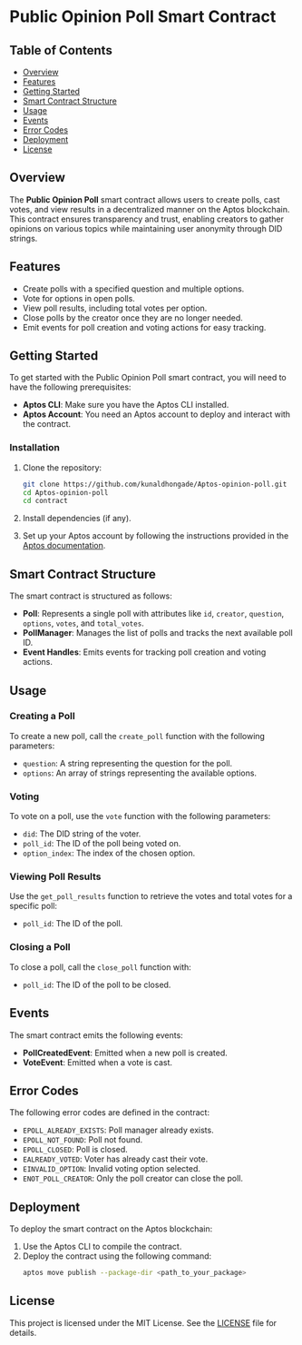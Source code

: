 # Public Opinion Poll Smart Contract

## Table of Contents

- [Overview](#overview)
- [Features](#features)
- [Getting Started](#getting-started)
- [Smart Contract Structure](#smart-contract-structure)
- [Usage](#usage)
- [Events](#events)
- [Error Codes](#error-codes)
- [Deployment](#deployment)
- [License](#license)

## Overview

The **Public Opinion Poll** smart contract allows users to create polls, cast votes, and view results in a decentralized manner on the Aptos blockchain. This contract ensures transparency and trust, enabling creators to gather opinions on various topics while maintaining user anonymity through DID strings.

## Features

- Create polls with a specified question and multiple options.
- Vote for options in open polls.
- View poll results, including total votes per option.
- Close polls by the creator once they are no longer needed.
- Emit events for poll creation and voting actions for easy tracking.

## Getting Started

To get started with the Public Opinion Poll smart contract, you will need to have the following prerequisites:

- **Aptos CLI**: Make sure you have the Aptos CLI installed.
- **Aptos Account**: You need an Aptos account to deploy and interact with the contract.

### Installation

1. Clone the repository:

   ```bash
   git clone https://github.com/kunaldhongade/Aptos-opinion-poll.git
   cd Aptos-opinion-poll
   cd contract
   ```

2. Install dependencies (if any).

3. Set up your Aptos account by following the instructions provided in the [Aptos documentation](https://aptos.dev/docs).

## Smart Contract Structure

The smart contract is structured as follows:

- **Poll**: Represents a single poll with attributes like `id`, `creator`, `question`, `options`, `votes`, and `total_votes`.
- **PollManager**: Manages the list of polls and tracks the next available poll ID.
- **Event Handles**: Emits events for tracking poll creation and voting actions.

## Usage

### Creating a Poll

To create a new poll, call the `create_poll` function with the following parameters:

- `question`: A string representing the question for the poll.
- `options`: An array of strings representing the available options.

### Voting

To vote on a poll, use the `vote` function with the following parameters:

- `did`: The DID string of the voter.
- `poll_id`: The ID of the poll being voted on.
- `option_index`: The index of the chosen option.

### Viewing Poll Results

Use the `get_poll_results` function to retrieve the votes and total votes for a specific poll:

- `poll_id`: The ID of the poll.

### Closing a Poll

To close a poll, call the `close_poll` function with:

- `poll_id`: The ID of the poll to be closed.

## Events

The smart contract emits the following events:

- **PollCreatedEvent**: Emitted when a new poll is created.
- **VoteEvent**: Emitted when a vote is cast.

## Error Codes

The following error codes are defined in the contract:

- `EPOLL_ALREADY_EXISTS`: Poll manager already exists.
- `EPOLL_NOT_FOUND`: Poll not found.
- `EPOLL_CLOSED`: Poll is closed.
- `EALREADY_VOTED`: Voter has already cast their vote.
- `EINVALID_OPTION`: Invalid voting option selected.
- `ENOT_POLL_CREATOR`: Only the poll creator can close the poll.

## Deployment

To deploy the smart contract on the Aptos blockchain:

1. Use the Aptos CLI to compile the contract.
2. Deploy the contract using the following command:
   ```bash
   aptos move publish --package-dir <path_to_your_package>
   ```

## License

This project is licensed under the MIT License. See the [LICENSE](LICENSE) file for details.
